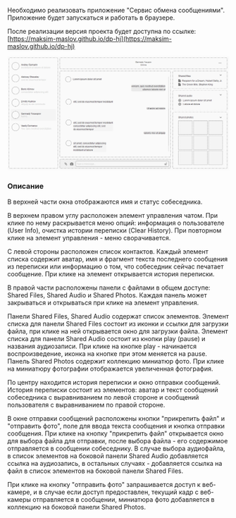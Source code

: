 Необходимо реализовать приложение "Сервис обмена сообщениями". Приложение будет запускаться и работать в браузере. 

После реализации версия проекта будет доступна по ссылке: [https://maksim-maslov.github.io/dp-hj](https://maksim-maslov.github.io/dp-hj)


![preview.png](https://github.com/maksim-maslov/dp-hj/blob/master/res/preview.png)

### Описание

В верхней части окна отображаются имя и статус собеседника. 

В верхнем правом углу расположен элемент управления чатом. При клике по нему раскрывается меню опций: информация о пользователе (User Info), очистка истории переписки (Clear History). 
При повторном клике на элемент управления - меню сворачивается.

С левой стороны расположен список контактов. Каждый элемент списка содержит аватар, имя и фрагмент текста последнего сообщения из переписки или информацию о том, что собеседник сейчас печатает сообщение. 
При клике на элемент открывается история переписки.

В правой части расположены панели с файлами в общем доступе: Shared Files, Shared Audio и Shared Photos. Каждая панель может закрываться и открываться при клике на элемент управления. 

Панели Shared Files, Shared Audio содержат список элементов. 
Элемент списка для панели Shared Files состоит из иконки и ссылки для загрузки файла, при клике на ней открывается окно для загрузки файла.
Элемент списка для панели Shared Audio состоит из кнопки play (pause) и названия аудиозаписи. При клике на кнопке play - начинается воспроизведение, иконка на кнопке при этом меняется на pause.
Панель Shared Photos содержит коллекцию миниатюр фото. При клике на миниатюру фотографии отображается увеличенная фотография.

По центру находится история переписки и окно отправки сообщений. 
История переписки состоит из элементов: аватар и текст сообщений собеседника с выравниванием по левой стороне и сообщений пользователя с выравниванием по правой стороне.

В окне отправки сообщений расположены кнопки "прикрепить файл" и "отправить фото", поле для ввода текста сообщения и кнопка отправки сообщения. 
При клике на кнопку "прикрепить файл" открывается окно для выбора файла для отправки, после выбора файла - его содержимое отправляется в сообщении собеседнику.
В случае выбора аудиофайла, в список элементов на боковой панели Shared Audio добавляется ссылка на аудиозапись, в остальных случаях - добавляется ссылка на файл в список элементов на боковой панели Shared Files.

При клике на кнопку "отправить фото" запрашивается доступ к веб-камере, и в случае если доступ предоставлен, текущий кадр с веб-камеры отправляется в сообщении, миниатюра фото добавляется в коллекцию на боковой панели Shared Photos.